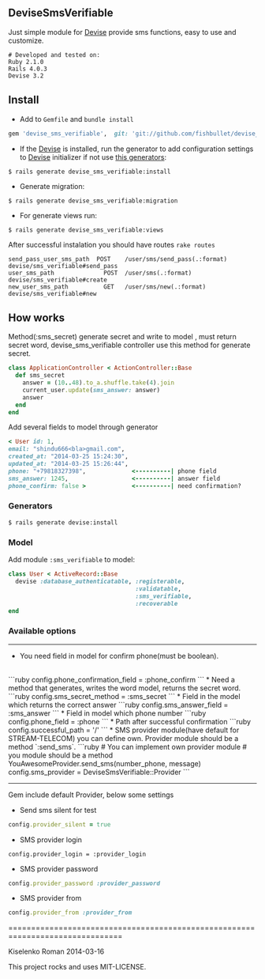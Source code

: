 ## DeviseSmsVerifiable ##
Just simple module for [Devise](https://github.com/plataformatec/devise) provide sms functions, easy to use and customize.
```rbcon
# Developed and tested on:
Ruby 2.1.0
Rails 4.0.3
Devise 3.2
```
## Install
* Add to `Gemfile` and `bundle install`
```ruby
gem 'devise_sms_verifiable',  git: 'git://github.com/fishbullet/devise_sms_verifiable.git'
```
* If the [Devise](https://github.com/plataformatec/devise) is installed,
run the generator to add configuration settings
to [Devise](https://github.com/plataformatec/devise) initializer if not use [this generators](https://github.com/fishbullet/devise_sms_verifiable#generators):
```irb
$ rails generate devise_sms_verifiable:install
```
* Generate migration:
```irb
$ rails generate devise_sms_verifiable:migration
```
* For generate views run:
```irb
$ rails generate devise_sms_verifiable:views
```
After successful instalation you should have routes ```rake routes```
```irb
send_pass_user_sms_path  POST	 /user/sms/send_pass(.:format)	 devise/sms_verifiable#send_pass
user_sms_path	           POST	 /user/sms(.:format)	           devise/sms_verifiable#create
new_user_sms_path	       GET	 /user/sms/new(.:format)	       devise/sms_verifiable#new
```
## How works ##
Method(:sms_secret) generate secret and write to model , must return secret word,
devise_sms_verifiable controller use this method for generate secret.
```ruby
class ApplicationController < ActionController::Base
  def sms_secret
    answer = (10..48).to_a.shuffle.take(4).join
    current_user.update(sms_answer: answer)
    answer
  end
end
```
Add several fields to model through generator
```ruby
< User id: 1,
email: "shindu666<bla>gmail.com",
created_at: "2014-03-25 15:24:30",
updated_at: "2014-03-25 15:26:44",
phone: "+79818327398",             <----------| phone field
sms_answer: 1245,                  <----------| answer field
phone_confirm: false >             <----------| need confirmation?
```
### Generators ###
```irb
$ rails generate devise:install
```
### Model ###

Add module `:sms_verifiable` to model:
```ruby
class User < ActiveRecord::Base
  devise :database_authenticatable, :registerable,
                                    :validatable,
                                    :sms_verifiable,
                                    :recoverable
end
```

### Available options ###

* * *

* You need field in model for confirm phone(must be boolean).
<br>
```ruby
config.phone_confirmation_field = :phone_confirm
```
* Need a method that generates, writes the word model, returns the secret word.
```ruby
config.sms_secret_method = :sms_secret
```
* Field in the model which returns the correct answer
```ruby
config.sms_answer_field = :sms_answer
```
* Field in model which phone number
```ruby
config.phone_field = :phone
```
* Path after successful confirmation
```ruby
config.successful_path = '/'
```
* SMS provider module(have default for STREAM-TELECOM)
you can define own. Provider module should be a method `:send_sms`.
```ruby
# You can implement own provider module
# you module should be a method YouAwesomeProvider.send_sms(number_phone, message)
config.sms_provider = DeviseSmsVerifiable::Provider
```

* * *
Gem include default Provider, below some settings

* Send sms silent for test
```ruby
config.provider_silent = true
```
* SMS provider login
```ryby
config.provider_login = :provider_login
```
* SMS provider password
```ruby
config.provider_password :provider_password
```
* SMS provider from
```ruby
config.provider_from :provider_from
```
===============================================================================

Kiselenko Roman 2014-03-16

This project rocks and uses MIT-LICENSE.

